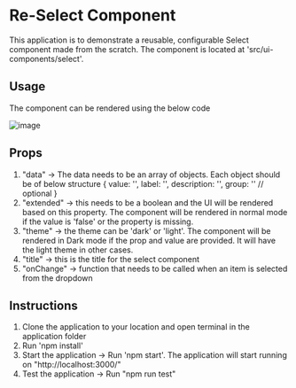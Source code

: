 # Re-Select Component

This application is to demonstrate a reusable, configurable Select component
made from the scratch. The component is located at 'src/ui-components/select'.


## Usage

The component can be rendered using the below code

![image](https://user-images.githubusercontent.com/18328084/116821497-b4671d00-ab97-11eb-8f16-f7f7cc871ff1.png)


## Props 
1. "data" -> The data needs to be an array of objects. Each object should be of below structure
  {
    value: '<Value>',
    label: '<label>',
    description: '<Description>',
    group: '<Group>' // optional
  }
2. "extended" -> this needs to be a boolean and the UI will be rendered based on this property. 
    The component will be rendered in normal mode if the value is 'false' or the property is missing.
3. "theme" -> the theme can be 'dark' or 'light'. The component will be rendered in Dark mode if the prop and value are provided. 
    It will have the light theme in other cases.
4. "title" -> this is the title for the select component
5. "onChange" -> function that needs to be called when an item is selected from the dropdown


## Instructions

1. Clone the application to your location and open terminal in the application folder
2. Run 'npm install'
3. Start the application -> Run 'npm start'. The application will start running on "http://localhost:3000/"
4. Test the application -> Run "npm run test"
